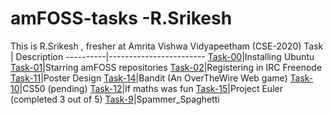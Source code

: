 # amFOSS-tasks -R.Srikesh
This is R.Srikesh , fresher at Amrita Vishwa Vidyapeetham (CSE-2020)
Task      |       Description
----------|------------------------
[Task-00](https://github.com/srikesh316/amfoss-tasks/tree/master/Task-0)|Installing Ubuntu
[Task-01](https://github.com/srikesh316/amfoss-tasks/tree/master/task-1)|Starring amFOSS repositories
[Task-02](https://github.com/srikesh316/amfoss-tasks/tree/master/task-2)|Registering in IRC Freenode
[Task-11](https://github.com/srikesh316/amfoss-tasks/tree/master/task-11)|Poster Design
[Task-14](https://github.com/srikesh316/amfoss-tasks/tree/master/task-14)|Bandit (An OverTheWire Web game)
[Task-10](https://github.com/srikesh316/amfoss-tasks/tree/master/task-10)|CS50 (pending)
[Task-12](https://github.com/r-srikesh/amfoss-tasks/tree/master/task-12)|If maths was fun
[Task-15](https://github.com/r-srikesh/amfoss-tasks/tree/master/task-15)|Project Euler (completed 3 out of 5)
[Task-9](https://github.com/r-srikesh/amfoss-tasks/tree/master/task-9)|Spammer_Spaghetti
